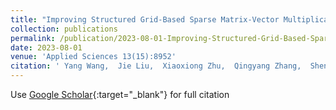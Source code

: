 ```yaml
---
title: "Improving Structured Grid-Based Sparse Matrix-Vector Multiplication and Gauss–Seidel Iteration on GPDSP"
collection: publications
permalink: /publication/2023-08-01-Improving-Structured-Grid-Based-Sparse-Matrix-Vector-Multiplication-and-GaussSeidel-Iteration-on-GPDSP
date: 2023-08-01
venue: 'Applied Sciences 13(15):8952'
citation: ' Yang Wang,  Jie Liu,  Xiaoxiong Zhu,  Qingyang Zhang,  Shengguo Li,  Qinglin Wang, &quot;Improving Structured Grid-Based Sparse Matrix-Vector Multiplication and Gauss–Seidel Iteration on GPDSP.&quot; Applied Sciences 13(15):8952, 2023.'
---
```

Use [Google Scholar](https://scholar.google.com/scholar?q=Improving+Structured+Grid+Based+Sparse+Matrix+Vector+Multiplication+and+Gauss–Seidel+Iteration+on+GPDSP){:target="_blank"} for full citation